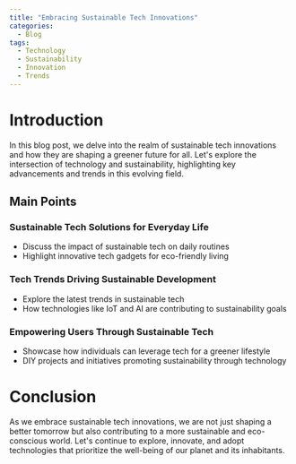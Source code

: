 ```yaml
---
title: "Embracing Sustainable Tech Innovations"
categories:
  - Blog
tags:
  - Technology
  - Sustainability
  - Innovation
  - Trends
---
```


# Introduction
In this blog post, we delve into the realm of sustainable tech innovations and how they are shaping a greener future for all. Let's explore the intersection of technology and sustainability, highlighting key advancements and trends in this evolving field.

## Main Points
### Sustainable Tech Solutions for Everyday Life
- Discuss the impact of sustainable tech on daily routines
- Highlight innovative tech gadgets for eco-friendly living

### Tech Trends Driving Sustainable Development
- Explore the latest trends in sustainable tech
- How technologies like IoT and AI are contributing to sustainability goals

### Empowering Users Through Sustainable Tech
- Showcase how individuals can leverage tech for a greener lifestyle
- DIY projects and initiatives promoting sustainability through technology

# Conclusion
As we embrace sustainable tech innovations, we are not just shaping a better tomorrow but also contributing to a more sustainable and eco-conscious world. Let's continue to explore, innovate, and adopt technologies that prioritize the well-being of our planet and its inhabitants.